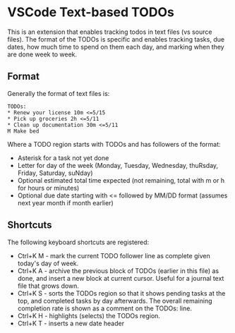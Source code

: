 # VSCode Text-based TODOs

This is an extension that enables tracking todos in text files (vs source files). The
format of the TODOs is specific and enables tracking tasks, due dates, how much time
to spend on them each day, and marking when they are done week to week.

## Format

Generally the format of text files is:

```
TODOs:
* Renew your license 10m <=5/15
* Pick up groceries 2h <=5/11
* Clean up documentation 30m <=5/11
M Make bed
```

Where a TODO region starts with TODOs and has followers of the format:
* Asterisk for a task not yet done
* Letter for day of the week (Monday, Tuesday, Wednesday, thuRsday, Friday, Saturday, suNday)
* Optional estimated total time expected (not remaining, total with m or h for hours or minutes)
* Optional due date starting with <= followed by MM/DD format (assumes next year month if month earlier)

## Shortcuts

The following keyboard shortcuts are registered:
* Ctrl+K M - mark the current TODO follower line as complete given today's day of week.
* Ctrl+K A - archive the previous block of TODOs (earlier in this file) as done,
  and insert a new block at current cursor. Useful for a journal text file that grows down.
* Ctrl+K S - sorts the TODOs region so that it shows pending tasks at the top, and completed
  tasks by day afterwards. The overall remaining completion rate is shown as a comment on the
  TODOs: line.
* Ctrl+K H - highlights (selects) the TODOs region.
* Ctrl+K T - inserts a new date header
